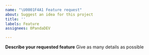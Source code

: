 ```yaml
---
name: "\U0001F4A1 Feature request"
about: Suggest an idea for this project
title: ''
labels: Feature
assignees: 0PandaDEV

---
```


**Describe your requested feature**
Give as many details as possible
